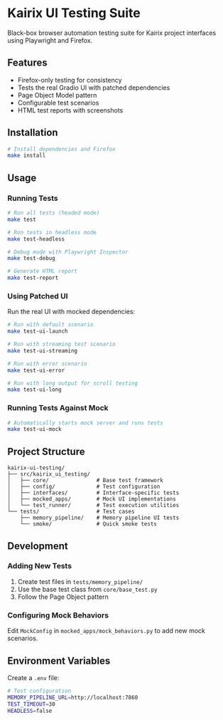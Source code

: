 # Kairix UI Testing Suite

Black-box browser automation testing suite for Kairix project interfaces using Playwright and Firefox.

## Features

- Firefox-only testing for consistency
- Tests the real Gradio UI with patched dependencies
- Page Object Model pattern
- Configurable test scenarios
- HTML test reports with screenshots

## Installation

```bash
# Install dependencies and Firefox
make install
```

## Usage

### Running Tests

```bash
# Run all tests (headed mode)
make test

# Run tests in headless mode
make test-headless

# Debug mode with Playwright Inspector
make test-debug

# Generate HTML report
make test-report
```

### Using Patched UI

Run the real UI with mocked dependencies:

```bash
# Run with default scenario
make test-ui-launch

# Run with streaming test scenario
make test-ui-streaming

# Run with error scenario
make test-ui-error

# Run with long output for scroll testing
make test-ui-long
```

### Running Tests Against Mock

```bash
# Automatically starts mock server and runs tests
make test-ui-mock
```

## Project Structure

```
kairix-ui-testing/
├── src/kairix_ui_testing/
│   ├── core/               # Base test framework
│   ├── config/             # Test configuration
│   ├── interfaces/         # Interface-specific tests
│   ├── mocked_apps/        # Mock UI implementations
│   └── test_runner/        # Test execution utilities
└── tests/                  # Test cases
    ├── memory_pipeline/    # Memory pipeline UI tests
    └── smoke/              # Quick smoke tests
```

## Development

### Adding New Tests

1. Create test files in `tests/memory_pipeline/`
2. Use the base test class from `core/base_test.py`
3. Follow the Page Object pattern

### Configuring Mock Behaviors

Edit `MockConfig` in `mocked_apps/mock_behaviors.py` to add new mock scenarios.

## Environment Variables

Create a `.env` file:

```bash
# Test configuration
MEMORY_PIPELINE_URL=http://localhost:7860
TEST_TIMEOUT=30
HEADLESS=false
```